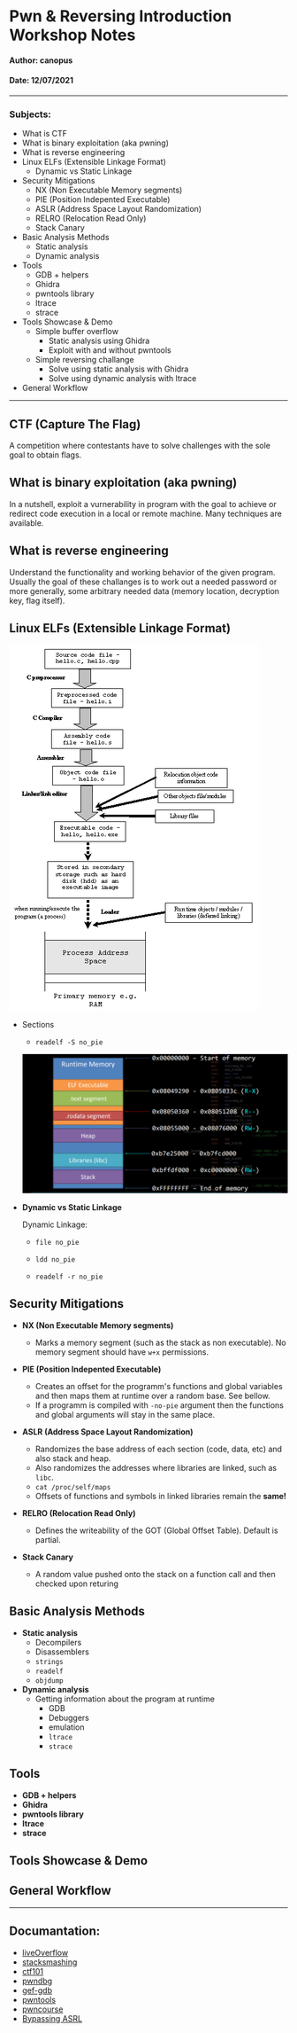 # Pwn & Reversing Introduction Workshop Notes

#### Author: canopus
#### Date: 12/07/2021

---
### Subjects:
- What is CTF
- What is binary exploitation (aka pwning)
- What is reverse engineering 
- Linux ELFs (Extensible Linkage Format)
  - Dynamic vs Static Linkage
- Security Mitigations
  - NX (Non Executable Memory segments)
  - PIE (Position Indepented Executable)
  - ASLR (Address Space Layout Randomization)
  - RELRO (Relocation Read Only)
  - Stack Canary
- Basic Analysis Methods
  - Static analysis
  - Dynamic analysis
- Tools
  - GDB + helpers
  - Ghidra
  - pwntools library
  - ltrace
  - strace
- Tools Showcase & Demo
  - Simple buffer overflow
    - Static analysis using Ghidra
    - Exploit with and without pwntools
  - Simple reversing challange
    - Solve using static analysis with Ghidra
    - Solve using dynamic analysis with ltrace
- General Workflow

---

## CTF (Capture The Flag)
A competition where contestants have to solve challenges with the sole goal to obtain flags.

## What is binary exploitation (aka pwning)
In a nutshell, exploit a vurnerability in program with the goal to achieve or redirect code execution in a local or remote machine. Many techniques are available.

## What is reverse engineering
Understand the functionality  and working behavior of the given program. Usually the goal of these challanges is to work out a needed password or more generally, some arbitrary needed data (memory location, decryption key, flag itself).

## Linux ELFs (Extensible Linkage Format)
![](./ccompilerlinker001.png)
- Sections
  - ```readelf -S no_pie```

  ![](./vas.png)

- __Dynamic vs Static Linkage__

    Dynamic Linkage:

  - ```file no_pie```

  - ```ldd no_pie```

  - ```readelf -r no_pie```

## Security Mitigations
  - __NX (Non Executable Memory segments)__
      
    - Marks a memory segment (such as the stack as non executable). No memory segment should have ```w+x``` permissions.

  - __PIE (Position Indepented Executable)__

    - Creates an offset for the programm's functions and global variables and then maps them at runtime over a random base. See bellow. 
    - If a programm is compiled with ```-no-pie``` argument then the functions and global arguments will stay in the same place.
  
  - __ASLR (Address Space Layout Randomization)__
    - Randomizes the base address of each section (code, data, etc) and also stack and heap.
    - Also randomizes the addresses where libraries are linked, such as ```libc```.
    - ```cat /proc/self/maps```
    - Offsets of functions and symbols in linked libraries remain the __same!__
  
  - __RELRO (Relocation Read Only)__
    - Defines the writeability of the GOT (Global Offset Table). Default is partial.

  - __Stack Canary__
    - A random value pushed onto the stack on a function call and then checked upon returing 
  
## Basic Analysis Methods
  - __Static analysis__
    - Decompilers
    - Disassemblers
    - ```strings```
    - ```readelf```
    - ```objdump```
  - __Dynamic analysis__
    - Getting information about the program at runtime
      - GDB
      - Debuggers
      - emulation
      - ```ltrace```
      - ```strace```
## Tools
  - __GDB + helpers__
  - __Ghidra__
  - __pwntools library__
  - __ltrace__
  - __strace__
  
## __Tools Showcase & Demo__
## __General Workflow__

---
## Documantation:
- [liveOverflow](https://www.youtube.com/channel/UClcE-kVhqyiHCcjYwcpfj9w)
- [stacksmashing](https://www.youtube.com/channel/UC3S8vxwRfqLBdIhgRlDRVzw)
- [ctf101](https://ctf101.org/)
- [pwndbg](https://github.com/pwndbg/pwndbg)
- [gef-gdb](https://github.com/hugsy/gef)
- [pwntools](https://github.com/Gallopsled/pwntools)
- [pwncourse](https://www.notion.so/MSc-CTF-Pwn-9ecbafd7791a413dae7d37a24ec27fb9)
- [Bypassing ASRL](http://security.cs.rpi.edu/courses/binexp-spring2015/lectures/15/09_lecture.pdf)